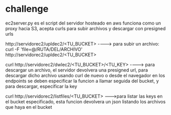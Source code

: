 # challenge
ec2server.py es el script del servidor hosteado en aws
funciona como un proxy hacia S3, acepta curls para subir archivos y descargar con presigned urls


http://servidorec2/upldec2/<TU_BUCKET> ----> para subir un archivo: 
curl -F 'file=@/RUTA/DEL/ARCHIVO' http://servidorec2/upldec2/<TU_BUCKET>


curl http://servidorec2/dwlec2/<TU_BUCKET>/<TU_KEY> ----> para descargar un archivo, el servidor devolvera una presigned url, para descargar dicho archivo usando curl de nuevo o desde el navegador
en los endpoints se deben especificar la funcion a llamar seguida del bucket, y para descargar, especificar la key 


curl http://servidorec2/listfiles/<TU_BUCKET> --->para listar las keys en el bucket especificado, esta funcion devolvera un json listando los archivos que haya en el bucket





